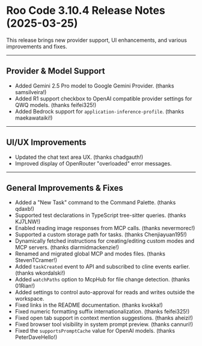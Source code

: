 # Roo Code 3.10.4 Release Notes (2025-03-25)

This release brings new provider support, UI enhancements, and various improvements and fixes.

---

## Provider & Model Support

*   Added Gemini 2.5 Pro model to Google Gemini Provider. (thanks samsilveira!)
*   Added R1 support checkbox to OpenAI compatible provider settings for QWQ models. (thanks feifei325!)
*   Added Bedrock support for `application-inference-profile`. (thanks maekawataiki!)

---

## UI/UX Improvements

*   Updated the chat text area UX. (thanks chadgauth!)
*   Improved display of OpenRouter "overloaded" error messages.

---

## General Improvements & Fixes

*   Added a "New Task" command to the Command Palette. (thanks qdaxb!)
*   Supported test declarations in TypeScript tree-sitter queries. (thanks KJ7LNW!)
*   Enabled reading image responses from MCP calls. (thanks nevermorec!)
*   Supported a custom storage path for tasks. (thanks Chenjiayuan195!)
*   Dynamically fetched instructions for creating/editing custom modes and MCP servers. (thanks diarmidmackenzie!)
*   Renamed and migrated global MCP and modes files. (thanks StevenTCramer!)
*   Added `taskCreated` event to API and subscribed to cline events earlier. (thanks wkordalski!)
*   Added `watchPaths` option to McpHub for file change detection. (thanks 01Rian!)
*   Added settings to control auto-approval for reads and writes outside the workspace.
*   Fixed links in the README documentation. (thanks kvokka!)
*   Fixed numeric formatting suffix internationalization. (thanks feifei325!)
*   Fixed open tab support in context mention suggestions. (thanks aheizi!)
*   Fixed browser tool visibility in system prompt preview. (thanks cannuri!)
*   Fixed the `supportsPromptCache` value for OpenAI models. (thanks PeterDaveHello!)